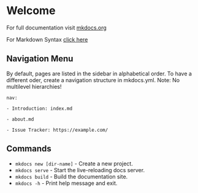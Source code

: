 # Welcome 

For full documentation visit [mkdocs.org](https://www.mkdocs.org)

For Markdown Syntax [click here](https://www.markdownguide.org/cheat-sheet/)

## Navigation Menu

By default, pages are listed in the sidebar in alphabetical order. To have a different oder, create a navigation structure in mkdocs.yml. Note: No multilevel hierarchies!

`nav: `

`- Introduction: index.md `

`- about.md `

`- Issue Tracker: https://example.com/`

## Commands

* `mkdocs new [dir-name]` - Create a new project.
* `mkdocs serve` - Start the live-reloading docs server.
* `mkdocs build` - Build the documentation site.
* `mkdocs -h` - Print help message and exit.
